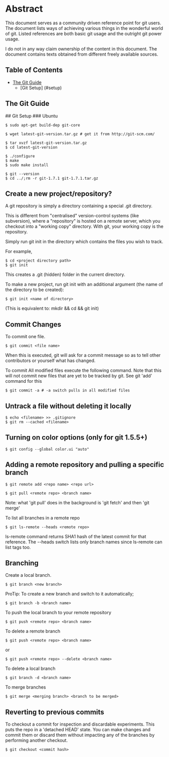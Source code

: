 # Abstract

This document serves as a community driven reference point for git users. The 
document lists ways of achieving various things in the wonderful world of git. 
Listed references are both basic git usage and the outright git power usage.

I do not in any way claim ownership of the content in this document. The 
document contains texts obtained from different freely available sources.

## Table of Contents

* [The Git Guide](#guide)
    * [Git Setup] (#setup)


## The Git Guide

<a name="setup">
## Git Setup
### Ubuntu

    $ sudo apt-get build-dep git-core

    $ wget latest-git-version.tar.gz # get it from http://git-scm.com/

    $ tar xvzf latest-git-version.tar.gz
    $ cd latest-git-version

    $ ./configure
    $ make
    $ sudo make install

    $ git --version
    $ cd ../;rm -r git-1.7.1 git-1.7.1.tar.gz 


## Create a new project/repository?

A git repository is simply a directory containing a special .git directory.

This is different from "centralised" version-control systems (like subversion), 
where a "repository" is hosted on a remote server, which you checkout into a 
"working copy" directory. With git, your working copy is the repository.

Simply run git init in the directory which contains the files you wish to track.

For example,

    $ cd <project directory path>
    $ git init

This creates a .git (hidden) folder in the current directory.

To make a new project, run git init with an additional argument (the name of the
 directory to be created):

    $ git init <name of directory>
(This is equivalent to: mkdir <name of directory> && cd <name of directory> && git init)

## Commit Changes
To commit one file. 

    $ git commit <file name>
When this is executed, git will ask for a commit message so as to tell other 
contributors or yourself what has changed. 

To commit All modified files execute the following command. Note that this will 
not commit new files that are yet to be tracked by git. See git 'add' command for
this

    $ git commit -a # -a switch pulls in all modified files

## Untrack a file without deleting it locally
    $ echo <filename> >> .gitignore
    $ git rm --cached <filename>

## Turning on color options (only for git 1.5.5+)
    $ git config --global color.ui "auto"
    
## Adding a remote repository and pulling a specific branch

    $ git remote add <repo name> <repo url>

    $ git pull <remote repo> <branch name>
Note: what 'git pull' does in the background is 'git fetch' and then 'git merge'

To list all branches in a remote repo 

    $ git ls-remote --heads <remote repo>

ls-remote command returns SHA1 hash of the latest commit for that reference. The --heads switch lists
only branch names since ls-remote can list tags too.
    
## Branching
Create a local branch.

    $ git branch <new branch>

ProTip: To create a new branch and switch to it automatically;

    $ git branch -b <branch name>

To push the local branch to your remote repository

    $ git push <remote repo> <branch name>

To delete a remote branch

    $ git push <remote repo> <branch name>
or

    $ git push <remote repo> --delete <branch name>

To delete a local branch

    $ git branch -d <branch name>

To merge branches

    $ git merge <merging branch> <branch to be merged>
    
## Reverting to previous commits
To checkout a commit for inspection and discardable experiments. This puts the repo
in a 'detached HEAD' state. You can make changes and commit them or discard them
without impacting any of the branches by performing another checkout.

    $ git checkout <commit hash>
## 

